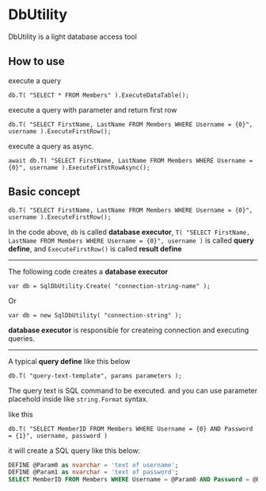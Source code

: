 DbUtility
=========

DbUtility is a light database access tool 


## How to use

execute a query
```CSharp
db.T( "SELECT * FROM Members" ).ExecuteDataTable();
```

execute a query with parameter and return first row
```CSharp
db.T( "SELECT FirstName, LastName FROM Members WHERE Username = {0}", username ).ExecuteFirstRow();
```

execute a query as async.
```CSharp
await db.T( "SELECT FirstName, LastName FROM Members WHERE Username = {0}", username ).ExecuteFirstRowAsync();
```

## Basic concept

```CSharp
db.T( "SELECT FirstName, LastName FROM Members WHERE Username = {0}", username ).ExecuteFirstRow();
```

In the code above, 
```db``` is called **database executor**,
```T( "SELECT FirstName, LastName FROM Members WHERE Username = {0}", username )``` is called **query define**,
and ```ExecuteFirstRow()``` is called **result define** 

---

The following code creates a **database executor**
```CSharp
var db = SqlDbUtility.Create( "connection-string-name" );
```
Or
```CSharp
var db = new SqlDbUtility( "connection-string" );
```

**database executor** is responsible for createing connection and executing queries.

----

A typical **query define** like this below
```CSharp
db.T( "query-text-template", params parameters );
```
The query text is SQL command to be executed. and you can use parameter placehold inside like ```string.Format``` syntax.

like this
```CSharp
db.T( "SELECT MemberID FROM Members WHERE Username = {0} AND Password = {1}", username, password )
```
it will create a SQL query like this below:
```SQL
DEFINE @Param0 as nvarchar = 'text of username';
DEFINE @Param1 as nvarchar = 'text of password';
SELECT MemberID FROM Members WHERE Username = @Param0 AND Password = @Param1;
```